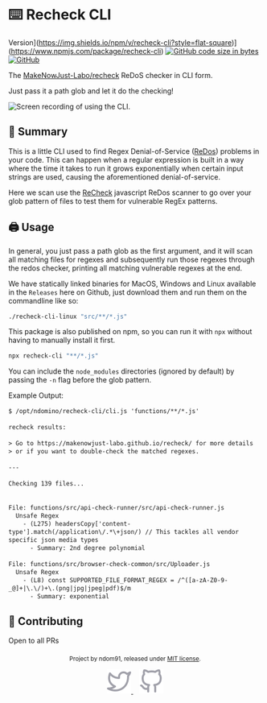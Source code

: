 # ⌨️ Recheck CLI

Version](https://img.shields.io/npm/v/recheck-cli?style=flat-square)](https://www.npmjs.com/package/recheck-cli)
[![GitHub code size in bytes](https://img.shields.io/github/languages/code-size/ndom91/recheck-cli?label=size&style=flat-square)](https://github.com/ndom91/recheck-cli)
[![GitHub](https://img.shields.io/github/license/ndom91/recheck-cli?style=flat-square)](https://github.com/ndom91/recheck-cli)

The [MakeNowJust-Labo/recheck](https://github.com/MakeNowJust-Labo/recheck) ReDoS checker in CLI form.

Just pass it a path glob and let it do the checking!


<p align="left">
    <img src="https://user-images.githubusercontent.com/7415984/118409060-f066ab80-b688-11eb-9a01-efe358ee7ed1.gif" alt="Screen recording of using the CLI.">
</p>

## 📑 Summary

This is a little CLI used to find Regex Denial-of-Service ([ReDos](https://en.wikipedia.org/wiki/ReDoS)) problems in your code. This can happen when a regular expression is built in a way where the time it takes to run it grows exponentially when certain input strings are used, causing the aforementioned denial-of-service.

Here we scan use the [ReCheck](https://github.com/MakeNowJust-Labo/recheck) javascript ReDos scanner to go over your glob pattern of files to test them for vulnerable RegEx patterns.

## 🖨️ Usage

In general, you just pass a path glob as the first argument, and it will scan all matching files for regexes and subsequently run those regexes through the redos checker, printing all matching vulnerable regexes at the end.

We have statically linked binaries for MacOS, Windows and Linux available in the `Releases` here on Github, just download them and run them on the commandline like so:

```bash
./recheck-cli-linux "src/**/*.js"
```

This package is also published on npm, so you can run it with `npx` without having to manually install it first.

```bash
npx recheck-cli "**/*.js"
```

You can include the `node_modules` directories (ignored by default) by passing the `-n` flag before the glob pattern.

Example Output:

```
$ /opt/ndomino/recheck-cli/cli.js 'functions/**/*.js'

recheck results:

> Go to https://makenowjust-labo.github.io/recheck/ for more details
> or if you want to double-check the matched regexes.

---

Checking 139 files...


File: functions/src/api-check-runner/src/api-check-runner.js
  Unsafe Regex
    - (L275) headersCopy['content-type'].match(/application\/.*\+json/) // This tackles all vendor specific json media types
      - Summary: 2nd degree polynomial

File: functions/src/browser-check-common/src/Uploader.js
  Unsafe Regex
    - (L8) const SUPPORTED_FILE_FORMAT_REGEX = /^([a-zA-Z0-9-_@]+|\.\/)+\.(png|jpg|jpeg|pdf)$/m
      - Summary: exponential
```

## 🚧 Contributing

Open to all PRs


<p align="center">
    <sub>
        Project by ndom91, released under <a href="https://github.com/ndom91/recheck-cli/blob/main/LICENSE">MIT license</a>.
    </sub>
</p>
<p align="center">
    <a href="https://twitter.com/ndom91">
        <img alt="Nico Domino on Twitter" src="https://raw.githubusercontent.com/leodr/fill-packagejson/main/assets/twitter.svg">
    </a>
    &nbsp;&nbsp;
    <a href="https://github.com/ndom91">
        <img alt="Nico Domino on GitHub" src="https://raw.githubusercontent.com/leodr/fill-packagejson/main/assets/github.svg">
    </a>
</p>
